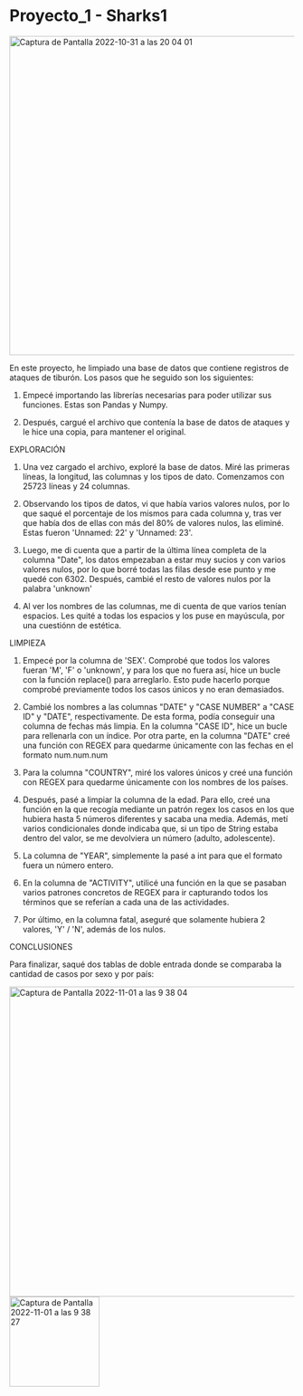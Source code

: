 # Proyecto_1 - Sharks1

<img width="564" alt="Captura de Pantalla 2022-10-31 a las 20 04 01" src="https://user-images.githubusercontent.com/115650089/199089140-c8215f38-2ab7-43fe-8485-eec6b120fc5f.png">

En este proyecto, he limpiado una base de datos que contiene registros de ataques de tiburón. Los pasos que he seguido son los siguientes:

1. Empecé importando las librerías necesarias para poder utilizar sus funciones. Estas son Pandas y Numpy.

2. Después, cargué el archivo que contenía la base de datos de ataques y le hice una copia, para mantener el original. 

EXPLORACIÓN 

1. Una vez cargado el archivo, exploré la base de datos. Miré las primeras líneas, la longitud, las columnas y los tipos de dato. Comenzamos con 25723 líneas y 24 columnas.

2. Observando los tipos de datos, vi que había varios valores nulos, por lo que saqué el porcentaje de los mismos para cada columna y, tras ver que había dos de ellas con más del 80% de valores nulos, las eliminé. Estas fueron 'Unnamed: 22' y 'Unnamed: 23'. 

3. Luego, me di cuenta que a partir de la última línea completa de la columna "Date", los datos empezaban a estar muy sucios y con varios valores nulos, por lo que borré todas las filas desde ese punto y me quedé con 6302. Después, cambié el resto de valores nulos por la palabra 'unknown'

4. Al ver los nombres de las columnas, me di cuenta de que varios tenían espacios. Les quité a todas los espacios y los puse en mayúscula, por una cuestiónn de estética. 

LIMPIEZA

1. Empecé por la columna de 'SEX'. Comprobé que todos los valores fueran 'M', 'F' o 'unknown', y para los que no fuera así, hice un bucle con la función replace() para arreglarlo. Esto pude hacerlo porque comprobé previamente todos los casos únicos y no eran demasiados. 

2. Cambié los nombres a las columnas "DATE" y "CASE NUMBER" a "CASE ID" y "DATE", respectivamente. De esta forma, podía conseguir una columna de fechas más limpia. En la columna "CASE ID", hice un bucle para rellenarla con un índice. Por otra parte, en la columna "DATE" creé una función con REGEX para quedarme únicamente con las fechas en el formato num.num.num

3. Para la columna "COUNTRY", miré los valores únicos y creé una función con REGEX para quedarme únicamente con los nombres de los países.

4. Después, pasé a limpiar la columna de la edad. Para ello, creé una función en la que recogía mediante un patrón regex  los casos en los que hubiera hasta 5 números diferentes y sacaba una media. Además, metí varios condicionales donde indicaba que, si un tipo de String estaba dentro del valor, se me devolviera un número (adulto, adolescente).

5. La columna de "YEAR", simplemente la pasé a int para que el formato fuera un número entero.

6. En la columna de "ACTIVITY", utilicé una función en la que se pasaban varios patrones concretos de REGEX para ir capturando todos los términos que se referían a cada una de las actividades.  

7. Por último, en la columna fatal, aseguré que solamente hubiera 2 valores, 'Y' / 'N', además de los nulos.

CONCLUSIONES

Para finalizar, saqué dos tablas de doble entrada donde se comparaba la cantidad de casos por sexo y por país:


<img width="548" alt="Captura de Pantalla 2022-11-01 a las 9 38 04" src="https://user-images.githubusercontent.com/115650089/199192947-25381a74-c68b-41c4-8abf-53f12aa2d5a8.png">



<img width="159" alt="Captura de Pantalla 2022-11-01 a las 9 38 27" src="https://user-images.githubusercontent.com/115650089/199193008-81a0eccc-1f5d-4f18-9426-2f5a1abe9ab4.png">

